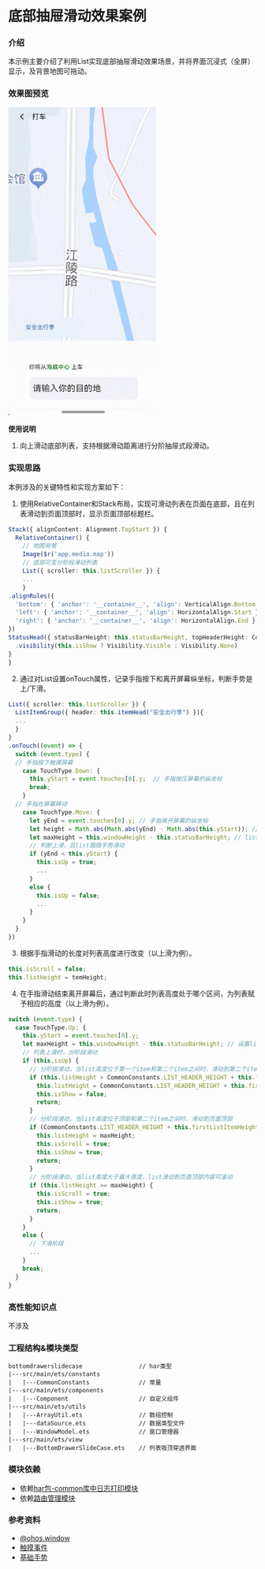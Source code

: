 # 底部抽屉滑动效果案例

### 介绍

本示例主要介绍了利用List实现底部抽屉滑动效果场景，并将界面沉浸式（全屏）显示，及背景地图可拖动。

### 效果图预览

<img src="../../product/entry/src/main/resources/base/media/bottom_drawer_slide.gif" width="300" >

**使用说明**

1. 向上滑动底部列表，支持根据滑动距离进行分阶抽屉式段滑动。

### 实现思路

本例涉及的关键特性和实现方案如下：

1. 使用RelativeContainer和Stack布局，实现可滑动列表在页面在底部，且在列表滑动到页面顶部时，显示页面顶部标题栏。

```typescript
Stack({ alignContent: Alignment.TopStart }) {
  RelativeContainer() {
    // 地图背景
    Image($r('app.media.map'))
    // 底部可变分阶段滑动列表
    List({ scroller: this.listScroller }) {
    ...
    }
.alignRules({
  'bottom': { 'anchor': '__container__', 'align': VerticalAlign.Bottom },
  'left': { 'anchor': '__container__', 'align': HorizontalAlign.Start },
  'right': { 'anchor': '__container__', 'align': HorizontalAlign.End },
})
StatusHead({ statusBarHeight: this.statusBarHeight, topHeaderHeight: CommonConstants.PAGE_HEADER_HEIGHT })
  .visibility(this.isShow ? Visibility.Visible : Visibility.None)
}
}
```

2. 通过对List设置onTouch属性，记录手指按下和离开屏幕纵坐标，判断手势是上/下滑。

```typescript
List({ scroller: this.listScroller }) {
  ListItemGroup({ header: this.itemHead("安全出行季") }){
  ...
  }
}
.onTouch((event) => {
  switch (event.type) {
  // 手指按下触摸屏幕
    case TouchType.Down: {
      this.yStart = event.touches[0].y;  // 手指按压屏幕的纵坐标
      break;
    }
  // 手指在屏幕移动      
    case TouchType.Move: {
      let yEnd = event.touches[0].y; // 手指离开屏幕的纵坐标
      let height = Math.abs(Math.abs(yEnd) - Math.abs(this.yStart)); // 手指在屏幕上的滑动距离
      let maxHeight = this.windowHeight - this.statusBarHeight; // list列表的最大高度
      // 判断上滑，且list跟随手势滑动
      if (yEnd < this.yStart) {
        this.isUp = true;
        ...
      }
      else {
        this.isUp = false;
        ...
      }
    }
  }
})
```

3. 根据手指滑动的长度对列表高度进行改变（以上滑为例）。

```typescript
this.isScroll = false;
this.listHeight = temHeight;
```

4. 在手指滑动结束离开屏幕后，通过判断此时列表高度处于哪个区间，为列表赋予相应的高度（以上滑为例）。

```typescript
switch (event.type) {
  case TouchType.Up: {
    this.yStart = event.touches[0].y;
    let maxHeight = this.windowHeight - this.statusBarHeight; // 设置list最大高度
    // 列表上滑时，分阶段滑动
    if (this.isUp) {
      // 分阶段滑动，当list高度位于第一个item和第二个item之间时，滑动到第二个item
      if (this.listHeight > CommonConstants.LIST_HEADER_HEIGHT + this.firstListItemHeight && this.listHeight <= CommonConstants.LIST_HEADER_HEIGHT + this.firstListItemHeight + this.bottomAvoidHeight + this.secondListItemHeight) {
        this.listHeight = CommonConstants.LIST_HEADER_HEIGHT + this.firstListItemHeight + this.secondListItemHeight;
        this.isShow = false;
        return;
      }
      // 分阶段滑动，当list高度位于顶部和第二个item之间时，滑动到页面顶部
      if (CommonConstants.LIST_HEADER_HEIGHT + this.firstListItemHeight + this.bottomAvoidHeight + this.secondListItemHeight < this.listHeight && this.listHeight <= maxHeight) {
        this.listHeight = maxHeight;
        this.isScroll = true;
        this.isShow = true;
        return;
      }
      // 分阶段滑动，当list高度大于最大高度，list滑动到页面顶部内容可滚动
      if (this.listHeight >= maxHeight) {
        this.isScroll = true;
        this.isShow = true;
        return;
      }
    }
    else {
      // 下滑阶段
      ...
    }
    break;
  }
}
```

### 高性能知识点

不涉及

### 工程结构&模块类型

   ```
   bottomdrawerslidecase                // har类型
   |---src/main/ets/constants
   |   |---CommonConstants              // 常量
   |---src/main/ets/components
   |   |---Component                    // 自定义组件
   |---src/main/ets/utils
   |   |---ArrayUtil.ets                // 数组控制
   |   |---dataSource.ets               // 数据类型文件
   |   |---WindowModel.ets              // 窗口管理器
   |---src/main/ets/view
   |   |---BottomDrawerSlideCase.ets    // 列表吸顶穿透界面
   ```

### 模块依赖

- 依赖[har包-common库中日志打印模块](../../common/utils/src/main/ets/log/Logger.ets)
- 依赖[路由管理模块](../../feature/routermodule)

### 参考资料

- [@ohos.window](https://developer.huawei.com/consumer/cn/doc/harmonyos-references/js-apis-window-0000001820880785)
- [触摸事件](https://developer.huawei.com/consumer/cn/doc/harmonyos-references/ts-universal-events-touch-0000001774121158)
- [基础手势](https://developer.huawei.com/consumer/cn/doc/harmonyos-references/ts-basic-gestures-pangesture-0000001774280890)